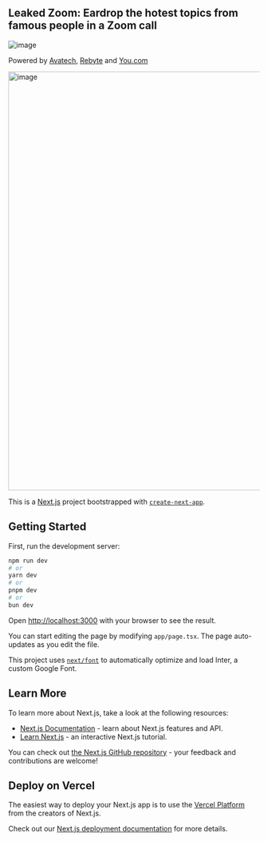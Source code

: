 Leaked Zoom: Eardrop the hotest topics from famous people in a Zoom call
---


![image](https://github.com/BennyKok/leak-zoom/assets/5101573/125cbc39-f1df-4bda-b1ac-11c1bb763ba0)

Powered by [Avatech](https://avatech.ai/), [Rebyte](https://rebyte.ai/) and [You.com](https://api.you.com/)

<img width="839" alt="image" src="https://github.com/BennyKok/leak-zoom/assets/5101573/7f6ee187-2fc8-4ef2-87e7-68b7c2c4037f">




This is a [Next.js](https://nextjs.org/) project bootstrapped with [`create-next-app`](https://github.com/vercel/next.js/tree/canary/packages/create-next-app).

## Getting Started

First, run the development server:

```bash
npm run dev
# or
yarn dev
# or
pnpm dev
# or
bun dev
```

Open [http://localhost:3000](http://localhost:3000) with your browser to see the result.

You can start editing the page by modifying `app/page.tsx`. The page auto-updates as you edit the file.

This project uses [`next/font`](https://nextjs.org/docs/basic-features/font-optimization) to automatically optimize and load Inter, a custom Google Font.

## Learn More

To learn more about Next.js, take a look at the following resources:

- [Next.js Documentation](https://nextjs.org/docs) - learn about Next.js features and API.
- [Learn Next.js](https://nextjs.org/learn) - an interactive Next.js tutorial.

You can check out [the Next.js GitHub repository](https://github.com/vercel/next.js/) - your feedback and contributions are welcome!

## Deploy on Vercel

The easiest way to deploy your Next.js app is to use the [Vercel Platform](https://vercel.com/new?utm_medium=default-template&filter=next.js&utm_source=create-next-app&utm_campaign=create-next-app-readme) from the creators of Next.js.

Check out our [Next.js deployment documentation](https://nextjs.org/docs/deployment) for more details.
